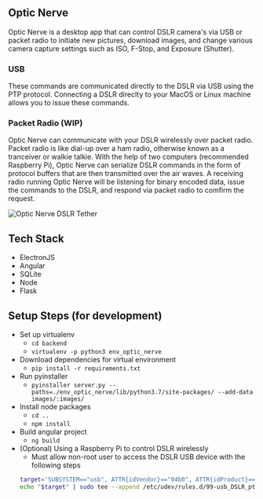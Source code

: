 ## Optic Nerve
Optic Nerve is a desktop app that can control DSLR camera's via USB or packet radio to initiate new pictures, download images, and change various camera capture settings such as ISO, F-Stop, and Exposure (Shutter). 

### USB
These commands are communicated directly to the DSLR via USB using the PTP protocol. Connecting a DSLR direclty to your MacOS or Linux machine allows you to issue these commands.

### Packet Radio (WIP)
Optic Nerve can communicate with your DSLR wirelessly over packet radio. Packet radio is like dial-up over a ham radio, otherwise known as a tranceiver or walkie talkie. With the help of two computers (recommended Raspberry Pi), Optic Nerve can serialize DSLR commands in the form of protocol buffers that are then transmitted over the air waves. A receiving radio running Optic Nerve will be listening for binary encoded data, issue the commands to the DSLR, and respond via packet radio to comfirm the request.


![Optic Nerve DSLR Tether](/example_screenshot.png)

## Tech Stack
* ElectronJS
* Angular
* SQLite
* Node
* Flask


## Setup Steps (for development)
* Set up virtualenv
    - `cd backend`
    - `virtualenv -p python3 env_optic_nerve`
* Download dependencies for virtual environment
    - `pip install -r requirements.txt`
* Run pyinstaller
    - `pyinstaller server.py --paths=./env_optic_nerve/lib/python3.7/site-packages/ --add-data images/:images/`
* Install node packages
    - `cd ..`
    - `npm install`
* Build angular project
    - `ng build`
* (Optional) Using a Raspberry Pi to control DSLR wirelessly
    * Must allow non-root user to access the DSLR USB device with the following steps
    ```bash
    target='SUBSYSTEM=="usb", ATTR{idVendor}=="04b0", ATTR{idProduct}=="0427", MODE="666"'
    echo "$target" | sudo tee --append /etc/udev/rules.d/99-usb_DSLR_ptp.rules
    ```
    